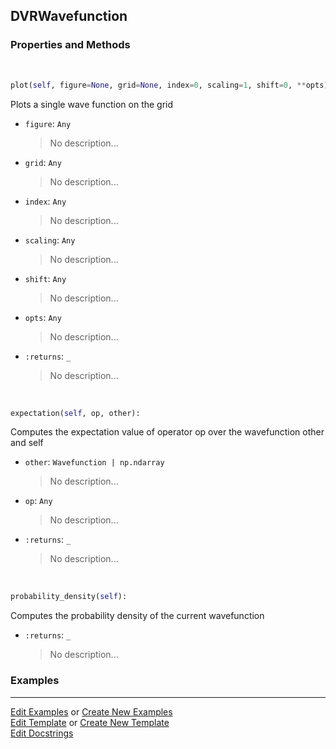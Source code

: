 ## <a id="Psience.DVR.Wavefunctions.DVRWavefunction">DVRWavefunction</a>


### Properties and Methods
<a id="Psience.DVR.Wavefunctions.DVRWavefunction.plot" class="docs-object-method">&nbsp;</a>
```python
plot(self, figure=None, grid=None, index=0, scaling=1, shift=0, **opts): 
```
Plots a single wave function on the grid
- `figure`: `Any`
    >No description...
- `grid`: `Any`
    >No description...
- `index`: `Any`
    >No description...
- `scaling`: `Any`
    >No description...
- `shift`: `Any`
    >No description...
- `opts`: `Any`
    >No description...
- `:returns`: `_`
    >No description...

<a id="Psience.DVR.Wavefunctions.DVRWavefunction.expectation" class="docs-object-method">&nbsp;</a>
```python
expectation(self, op, other): 
```
Computes the expectation value of operator op over the wavefunction other and self
- `other`: `Wavefunction | np.ndarray`
    >No description...
- `op`: `Any`
    >No description...
- `:returns`: `_`
    >No description...

<a id="Psience.DVR.Wavefunctions.DVRWavefunction.probability_density" class="docs-object-method">&nbsp;</a>
```python
probability_density(self): 
```
Computes the probability density of the current wavefunction
- `:returns`: `_`
    >No description...

### Examples




___

[Edit Examples](https://github.com/McCoyGroup/Psience/edit/edit/ci/examples/ci/docs/Psience/DVR/Wavefunctions/DVRWavefunction.md) or 
[Create New Examples](https://github.com/McCoyGroup/Psience/new/edit/?filename=ci/examples/ci/docs/Psience/DVR/Wavefunctions/DVRWavefunction.md) <br/>
[Edit Template](https://github.com/McCoyGroup/Psience/edit/edit/ci/docs/ci/docs/Psience/DVR/Wavefunctions/DVRWavefunction.md) or 
[Create New Template](https://github.com/McCoyGroup/Psience/new/edit/?filename=ci/docs/templates/ci/docs/Psience/DVR/Wavefunctions/DVRWavefunction.md) <br/>
[Edit Docstrings](https://github.com/McCoyGroup/Psience/edit/edit/Psience/DVR/Wavefunctions.py?message=Update%20Docs)